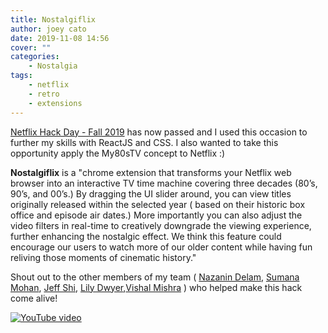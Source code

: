 ```yaml
---
title: Nostalgiflix
author: joey cato
date: 2019-11-08 14:56
cover: ""
categories:
    - Nostalgia
tags:
    - netflix
    - retro
    - extensions
---
```


[Netflix Hack
Day - Fall 2019](https://netflixtechblog.com/netflix-hack-day-november-2019-c9b31d95d134) has now passed and I used this occasion to further my skills with ReactJS and CSS. I also wanted to take this opportunity apply the My80sTV concept to Netflix :)

<b>Nostalgiflix</b> is a "chrome extension that transforms your Netflix web browser into an interactive TV time machine covering three decades (80’s, 90’s, and 00’s.) By dragging the UI slider around, you can view titles originally released within the selected year ( based on their historic box office and episode air dates.) More importantly you can also adjust the video filters in real-time to creatively downgrade the viewing experience, further enhancing the nostalgic effect. We think this feature could encourage our users to watch more of our older content while having fun reliving those moments of cinematic history."

Shout out to the other members of my team ( [Nazanin Delam](https://twitter.com/naz_intech), [Sumana Mohan](https://www.linkedin.com/in/msumana/), [Jeff Shi](https://www.linkedin.com/in/shijeff/), [Lily Dwyer](https://twitter.com/lilymdwyer),[Vishal Mishra](https://www.linkedin.com/in/mishravishal/) ) who helped make this hack come alive!

[![YouTube video](https://img.youtube.com/vi/46Annm1Sxbs/0.jpg)](https://www.youtube.com/watch?v=46Annm1Sxbs "Nostalgiflix")
